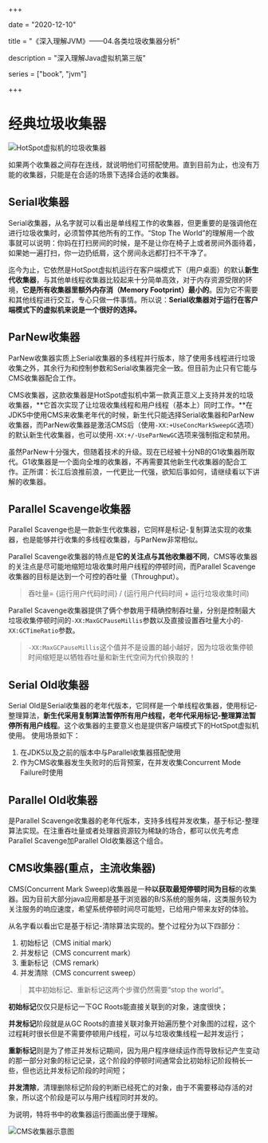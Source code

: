+++

date = "2020-12-10"

title = "《深入理解JVM》——04.各类垃圾收集器分析"

description = "深入理解Java虚拟机第三版"

series = ["book", "jvm"]

+++

经典垃圾收集器
=
![HotSpot虚拟机的垃圾收集器](https://gopher-cn.icu/images/jvm/HotSpot-1.png)

如果两个收集器之间存在连线，就说明他们可搭配使用。直到目前为止，也没有万能的收集器，只能是在合适的场景下选择合适的收集器。

Serial收集器
-
Serial收集器，从名字就可以看出是单线程工作的收集器，但更重要的是强调他在进行垃圾收集时，必须暂停其他所有的工作。“Stop The World”的理解用一个故事就可以说明：你妈在打扫房间的时候，是不是让你在椅子上或者房间外面待着，如果她一遍打扫，你一边扔纸屑，这个房间永远都打扫不干净了。

迄今为止，它依然是HotSpot虚拟机运行在客户端模式下（用户桌面）的默认**新生代收集器**，与其他单线程收集器比较起来十分简单高效，对于内存资源受限的环境，**它是所有收集器里额外内存消（Memory Footprint）最小的**。因为它不需要和其他线程进行交互，专心只做一件事情。所以说：**Serial收集器对于运行在客户端模式下的虚拟机来说是一个很好的选择。**

ParNew收集器
-
ParNew收集器实质上Serial收集器的多线程并行版本，除了使用多线程进行垃圾收集之外，其余行为和控制参数和Serial收集器完全一致。但目前为止只有它能与CMS收集器配合工作。

CMS收集器，这款收集器是HotSpot虚拟机中第一款真正意义上支持并发的垃圾收集器，**它首次实现了让垃圾收集线程和用户线程（基本上）同时工作。**在JDK5中使用CMS来收集老年代的时候，新生代只能选择Serial收集器和ParNew收集器，而ParNew收集器是激活CMS后（使用`-XX:+UseConcMarkSweepGC`选项）的默认新生代收集器，也可以使用`-XX:+/-UseParNewGC`选项来强制指定和禁用。

虽然ParNew十分强大，但随着技术的升级。现在已经被十分NB的G1收集器所取代。G1收集器是一个面向全堆的收集器，不再需要其他新生代收集器的配合工作。正所谓：长江后浪推前浪，一代更比一代强，欲知后事如何，请继续看以下讲解的收集器。

Parallel Scavenge收集器
-
Parallel Scavenge也是一款新生代收集器，它同样是标记-复制算法实现的收集器，也是能够并行收集的多线程收集器，与ParNew非常相似。

Parallel Scavenge收集器的特点是**它的关注点与其他收集器不同**，CMS等收集器的关注点是尽可能地缩短垃圾收集时用户线程的停顿时间，而Parallel Scavenge收集器的目标是达到一个可控的吞吐量（Throughput）。

> 吞吐量= {运行用户代码时间} / (运行用户代码时间 + 运行垃圾收集时间)

Parallel Scavenge收集器提供了俩个参数用于精确控制吞吐量，分别是控制最大垃圾收集停顿时间的`-XX:MaxGCPauseMillis`参数以及直接设置吞吐量大小的`-XX:GCTimeRatio`参数。

> `-XX:MaxGCPauseMillis`这个值并不是设置的越小越好，因为垃圾收集停顿时间缩短是以牺牲吞吐量和新生代空间为代价换取的！

Serial Old收集器
-
Serial Old是Serial收集器的老年代版本，它同样是一个单线程收集器，使用标记-整理算法，**新生代采用复制算法暂停所有用户线程，老年代采用标记-整理算法暂停所有用户线程**。这个收集器的主要意义也是提供客户端模式下的HotSpot虚拟机使用。
使用场景如下：

1. 在JDK5以及之前的版本中与Parallel收集器搭配使用
2. 作为CMS收集器发生失败时的后背预案，在并发收集Concurrent Mode Failure时使用


Parallel Old收集器
-
是Parallel Scavenge收集器的老年代版本，支持多线程并发收集，基于标记-整理算法实现。在注重吞吐量或者处理器资源较为稀缺的场合，都可以优先考虑Parallel Scavenge加Parallel Old收集器这个组合。

**CMS收集器(重点，主流收集器)**
-

CMS(Concurrent Mark Sweep)收集器是一种**以获取最短停顿时间为目标**的收集器。因为目前大部分java应用都是基于浏览器的B/S系统的服务端，这类服务较为关注服务的响应速度，希望系统停顿时间尽可能短，已给用户带来友好的体验。

从名字看以看出它是基于标记-清除算法实现的。整个过程分为以下四部分：
1. 初始标记（CMS initial mark）
2. 并发标记（CMS concurrent mark）
3. 重新标记（CMS remark）
4. 并发清除（CMS concurrent sweep）

> 其中初始标记、重新标记这两个步骤仍然需要“stop the world”。

**初始标记**仅仅只是标记一下GC Roots能直接关联到的对象，速度很快；

**并发标记**阶段就是从GC Roots的直接关联对象开始遍历整个对象图的过程，这个过程耗时很长但是不需要停顿用户线程，可以与垃圾收集线程一起并发运行；

**重新标记**则是为了修正并发标记期间，因为用户程序继续运作而导致标记产生变动的那一部分对象的标记记录，这个阶段的停顿时间通常会比初始标记阶段稍长一些，但也远比并发标记阶段的时间短；

**并发清除**，清理删除标记阶段的判断已经死亡的对象，由于不需要移动存活的对象，所以这个阶段是可以与用户线程同时并发的。

为说明，特将书中的收集器运行图画出便于理解。

![CMS收集器示意图](https://gopher-cn.icu/images/jvm/HotSpot-2.png)




